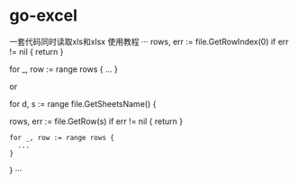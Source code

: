 # go-excel

一套代码同时读取xls和xlsx
使用教程
···
rows, err := file.GetRowIndex(0)
	if err != nil {
		return
	}
  
  for _, row := range rows { 
    ...
  }

or

for d, s := range file.GetSheetsName() {

  rows, err := file.GetRow(s)
    if err != nil {
      return
    }

    for _, row := range rows { 
      ...
    }

}
···
